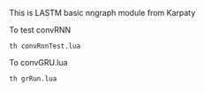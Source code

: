 This is LASTM basic nngraph module from Karpaty

To test convRNN

```
th convRnnTest.lua
```

To convGRU.lua

```
th grRun.lua
```
